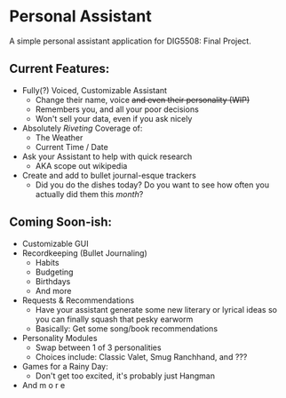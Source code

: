 # Personal Assistant
A simple personal assistant application for DIG5508: Final Project.

## Current Features:
- Fully(?) Voiced, Customizable Assistant
    - Change their name, voice ~~and even their personality (WIP)~~
    - Remembers you, and all your poor decisions
    - Won't sell your data, even if you ask nicely
- Absolutely <i>Riveting</i> Coverage of:
    - The Weather
    - Current Time / Date
- Ask your Assistant to help with quick research
    - AKA scope out wikipedia
- Create and add to bullet journal-esque trackers
    - Did you do the dishes today? Do you want to see how often you actually did them this <i>month</i>?

## Coming Soon-ish:
- Customizable GUI
- Recordkeeping (Bullet Journaling)
    - Habits
    - Budgeting
    - Birthdays
    - And more
- Requests & Recommendations
    - Have your assistant generate some new literary or lyrical ideas so you can finally squash that pesky earworm
    - Basically: Get some song/book recommendations
- Personality Modules
    - Swap between 1 of 3 personalities
    - Choices include: Classic Valet, Smug Ranchhand, and ???
- Games for a Rainy Day:
    - Don't get too excited, it's probably just Hangman
- And m o r e


